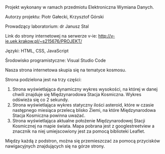 Projekt wykonany w ramach przedmiotu Elektroniczna Wymiana Danych.

Autorzy projektu: Piotr Gałecki, Krzysztof Górski

Prowadzący laboratorium: dr Janusz Stal

Link do strony internetowej na serwerze v-ie: http://v-ie.uek.krakow.pl/~s215676/PROJEKT/

Języki: HTML, CSS, JavaScript

Środowisko programistyczne: Visual Studio Code


Nasza strona internetowa skupia się na tematyce kosmosu.

Strona podzielona jest na trzy części:

1. Strona wyświetlająca dynamiczny wykres wysokości, na której w danej chwili znajduje się Międzynarodowa Stacja Kosmiczna. Wykres odświeża się co 2 sekundy.
2. Strona wyświetlająca wykres statyczny ilości asteroid, które w czasie następnego miesiąca przelecą blisko Ziemi, na które Międzynarodowa Stacja Kosmiczna powinna uważać.
3. Strona wyświetlająca aktualne położenie Międzynarodowej Stacji Kosmicznej na mapie świata. Mapa pobrana jest z googlestreetview a znacznik na niej umiejscowiony jest za pomocą biblioteki Leaflet.

Między każdą z podstron, można się przemieszczać za pomocą przycisków nawigacyjnych znajdujących się na górze strony.
